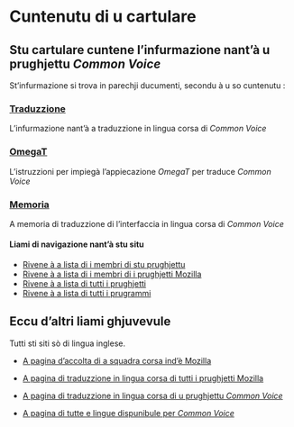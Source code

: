 # Cuntenutu di u cartulare

## Stu cartulare cuntene l’infurmazione nant’à u prughjettu _Common Voice_

St’infurmazione si trova in parechji ducumenti, secondu à u so cuntenutu :

### [Traduzzione](Traduzzione.md)
L’infurmazione nant’à a traduzzione in lingua corsa di _Common Voice_

### [OmegaT](OmegaT.md)
L’istruzzioni per impiegà l’appiecazione _OmegaT_ per traduce _Common Voice_

### [Memoria](https://pontoon.mozilla.org/translation-memory/co.common-voice.tmx)
A memoria di traduzzione di l’interfaccia in lingua corsa di _Common Voice_

#### Liami di navigazione nant’à stu situ
- [Rivene à a lista di i membri di stu prughjettu](./)
- [Rivene à a lista di i membri di i prughjetti Mozilla](../)
- [Rivene à a lista di tutti i prughjetti](../../)
- [Rivene à a lista di tutti i prugrammi](../../../../../#readme)

## Eccu d’altri liami ghjuvevule
Tutti sti siti sò di lingua inglese.

- [A pagina d’accolta di a squadra corsa ind’è Mozilla](https://pontoon.mozilla.org/co/info/)

- [A pagina di traduzzione in lingua corsa di tutti i prughjetti Mozilla](https://pontoon.mozilla.org/co/)

- [A pagina di traduzzione in lingua corsa di u prughjettu _Common Voice_](https://pontoon.mozilla.org/co/common-voice/)

- [A pagina di tutte e lingue dispunibule per _Common Voice_](https://pontoon.mozilla.org/projects/common-voice/)
